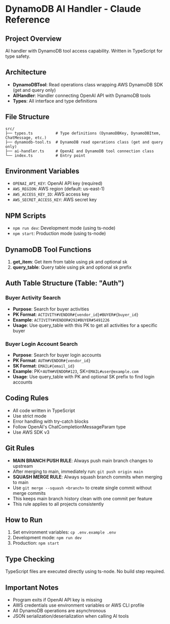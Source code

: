 # DynamoDB AI Handler - Claude Reference

## Project Overview
AI handler with DynamoDB tool access capability. Written in TypeScript for type safety.

## Architecture
- **DynamoDBTool**: Read operations class wrapping AWS DynamoDB SDK (get and query only)
- **AIHandler**: Handler connecting OpenAI API with DynamoDB tools
- **Types**: All interface and type definitions

## File Structure
```
src/
├── types.ts          # Type definitions (DynamoDBKey, DynamoDBItem, ChatMessage, etc.)
├── dynamodb-tool.ts  # DynamoDB read operations class (get and query only)
├── ai-handler.ts     # OpenAI and DynamoDB tool connection class
└── index.ts          # Entry point
```

## Environment Variables
- `OPENAI_API_KEY`: OpenAI API key (required)
- `AWS_REGION`: AWS region (default: us-east-1)
- `AWS_ACCESS_KEY_ID`: AWS access key
- `AWS_SECRET_ACCESS_KEY`: AWS secret key

## NPM Scripts
- `npm run dev`: Development mode (using ts-node)
- `npm start`: Production mode (using ts-node)

## DynamoDB Tool Functions
1. **get_item**: Get item from table using pk and optional sk
2. **query_table**: Query table using pk and optional sk prefix

## Auth Table Structure (Table: "Auth")

### Buyer Activity Search
- **Purpose**: Search for buyer activities
- **PK Format**: `ACTIVITY#VENDOR#{vendor_id}#BUYER#{buyer_id}`
- **Example**: `ACTIVITY#VENDOR#292#BUYER#5491226`
- **Usage**: Use query_table with this PK to get all activities for a specific buyer

### Buyer Login Account Search  
- **Purpose**: Search for buyer login accounts
- **PK Format**: `AUTH#VENDOR#{vendor_id}`
- **SK Format**: `EMAIL#{email_id}`
- **Example**: PK=`AUTH#VENDOR#123`, SK=`EMAIL#user@example.com`
- **Usage**: Use query_table with PK and optional SK prefix to find login accounts

## Coding Rules
- All code written in TypeScript
- Use strict mode
- Error handling with try-catch blocks
- Follow OpenAI's ChatCompletionMessageParam type
- Use AWS SDK v3

## Git Rules
- **MAIN BRANCH PUSH RULE**: Always push main branch changes to upstream
- After merging to main, immediately run: `git push origin main`
- **SQUASH MERGE RULE**: Always squash branch commits when merging to main
- Use `git merge --squash <branch>` to create single commit without merge commits
- This keeps main branch history clean with one commit per feature
- This rule applies to all projects consistently

## How to Run
1. Set environment variables: `cp .env.example .env`
2. Development mode: `npm run dev`
3. Production: `npm start`

## Type Checking
TypeScript files are executed directly using ts-node. No build step required.

## Important Notes
- Program exits if OpenAI API key is missing
- AWS credentials use environment variables or AWS CLI profile
- All DynamoDB operations are asynchronous
- JSON serialization/deserialization when calling AI tools